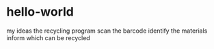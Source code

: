 # hello-world
my ideas
the recycling program
scan the barcode 
identify the materials
inform which can be recycled
